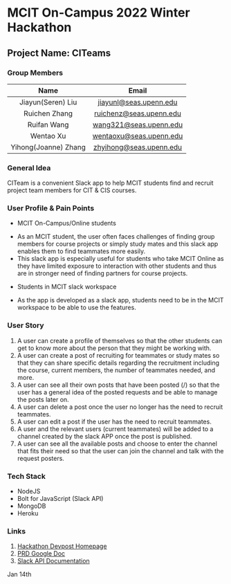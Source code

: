 # MCIT On-Campus 2022 Winter Hackathon

## Project Name: CITeams

### Group Members

| Name | Email |
| :-------------: | :-----------------------------------------------------------: |
| Jiayun(Seren) Liu | jiayunl@seas.upenn.edu |
| Ruichen Zhang | ruichenz@seas.upenn.edu |
| Ruifan Wang | wang321@seas.upenn.edu |
| Wentao Xu | wentaoxu@seas.upenn.edu |
| Yihong(Joanne) Zhang | zhyihong@seas.upenn.edu |

### General Idea

CITeam is a convenient Slack app to help MCIT students find and recruit project team members for CIT & CIS courses.

### User Profile & Pain Points

* MCIT On-Campus/Online students
 - As an MCIT student, the user often faces challenges of finding group members for course projects or simply study mates and this slack app enables them to find teammates more easily.
 - This slack app is especially useful for students who take MCIT Online as they have limited exposure to interaction with other students and thus are in stronger need of finding partners for course projects.

* Students in MCIT slack workspace
 - As the app is developed as a slack app, students need to be in the MCIT workspace to be able to use the features.

### User Story

1. A user can create a profile of themselves so that the other students can get to know more about the person that they might be working with.
2. A user can create a post of recruiting for teammates or study mates so that they can share specific details regarding the recruitment including the course, current members, the number of teammates needed, and more.
3. A user can see all their own posts that have been posted (/) so that the user has a general idea of the posted requests and be able to manage the posts later on.
4. A user can delete a post once the user no longer has the need to recruit teammates.
5. A user can edit a post if the user has the need to recruit teammates.
6. A user and the relevant users (current teammates) will be added to a channel created by the slack APP once the post is published.
7. A user can see all the available posts and choose to enter the channel that fits their need so that the user can join the channel and talk with the request posters. 

### Tech Stack

* NodeJS
* Bolt for JavaScript (Slack API)
* MongoDB
* Heroku

### Links

1. [Hackathon Devpost Homepage](https://mcit-2022-winter-hackathon.devpost.com/)
2. [PRD Google Doc](https://docs.google.com/document/d/1QmjjsY4zd4bcX3Dy_w8sGSnYyfJp9Zwr6nN-WpP9Cso/edit)
3. [Slack API Documentation](https://api.slack.com/start)

Jan 14th
